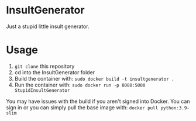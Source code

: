 # InsultGenerator
Just a stupid little insult generator.

# Usage
1. `git clone` this repository
2. cd into the InsultGenerator folder
3. Build the container with: `sudo docker build -t insultgenerator .`
4. Run the container with: `sudo docker run -p 8080:5000 StupidInsultGenerator`

You may have issues with the build if you aren't signed into Docker. You can sign in or you can simply pull the base image with: `docker pull python:3.9-slim`
